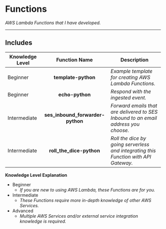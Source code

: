 # Functions

*AWS Lambda Functions that I have developed.*

----

## Includes

| Knowledge Level | Function Name | Description |
| --- | :-----------: | ----------- |
| Beginner | **template-python** | *Example template for creating AWS Lambda Functions.* |
| Beginner | **echo-python** | *Respond with the ingested event.* |
| Intermediate | **ses_inbound_forwarder-python** | *Forward emails that are delivered to SES Inbound to an email address you choose.* |
| Intermediate | **roll_the_dice-python** | *Roll the dice by going serverless and integrating this Function with API Gateway.*

**Knowledge Level Explanation**
* Beginner
  * *If you are new to using AWS Lambda, these Functions are for you.*
* Intermediate
  * *These Functions require more in-depth knowledge of other AWS Services.*
* Advanced
  * *Multiple AWS Services and/or external service integration knowledge is required.*